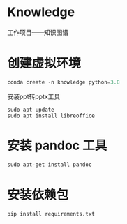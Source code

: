 # Knowledge
工作项目——知识图谱

# 创建虚拟环境
```python
conda create -n knowledge python=3.8
```

安装ppt转pptx工具
```
sudo apt update
sudo apt install libreoffice
```

# 安装 pandoc 工具
```python
sudo apt-get install pandoc
```

# 安装依赖包
```python
pip install requirements.txt
```
